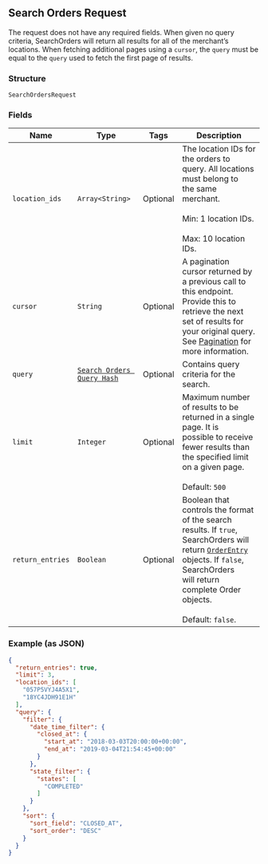 ## Search Orders Request

The request does not have any required fields. When given no query criteria,
SearchOrders will return all results for all of the merchant’s locations. When fetching additional
pages using a `cursor`, the `query` must be equal to the `query` used to fetch the first page of
results.

### Structure

`SearchOrdersRequest`

### Fields

| Name | Type | Tags | Description |
|  --- | --- | --- | --- |
| `location_ids` | `Array<String>` | Optional | The location IDs for the orders to query. All locations must belong to<br>the same merchant.<br><br>Min: 1 location IDs.<br><br>Max: 10 location IDs. |
| `cursor` | `String` | Optional | A pagination cursor returned by a previous call to this endpoint.<br>Provide this to retrieve the next set of results for your original query.<br>See [Pagination](https://developer.squareup.com/docs/basics/api101/pagination) for more information. |
| `query` | [`Search Orders Query Hash`](/doc/models/search-orders-query.md) | Optional | Contains query criteria for the search. |
| `limit` | `Integer` | Optional | Maximum number of results to be returned in a single page. It is<br>possible to receive fewer results than the specified limit on a given page.<br><br>Default: `500` |
| `return_entries` | `Boolean` | Optional | Boolean that controls the format of the search results. If `true`,<br>SearchOrders will return [`OrderEntry`](#type-orderentry) objects. If `false`, SearchOrders<br>will return complete Order objects.<br><br>Default: `false`. |

### Example (as JSON)

```json
{
  "return_entries": true,
  "limit": 3,
  "location_ids": [
    "057P5VYJ4A5X1",
    "18YC4JDH91E1H"
  ],
  "query": {
    "filter": {
      "date_time_filter": {
        "closed_at": {
          "start_at": "2018-03-03T20:00:00+00:00",
          "end_at": "2019-03-04T21:54:45+00:00"
        }
      },
      "state_filter": {
        "states": [
          "COMPLETED"
        ]
      }
    },
    "sort": {
      "sort_field": "CLOSED_AT",
      "sort_order": "DESC"
    }
  }
}
```

